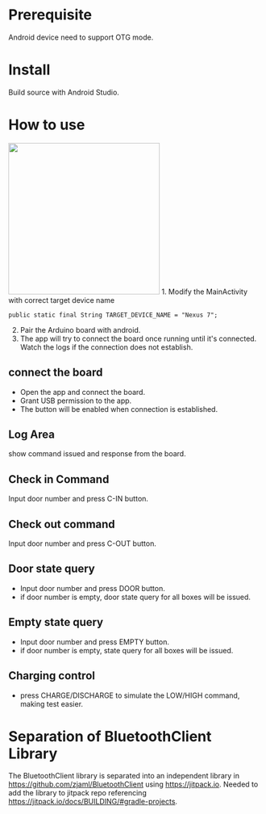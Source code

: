 # Prerequisite
Android device need to support OTG mode.

# Install
Build source with Android Studio.

# How to use
<img src="images/1.jpg" width="300px">
1. Modify the MainActivity with correct target device name

```
public static final String TARGET_DEVICE_NAME = "Nexus 7";
```

2. Pair the Arduino board with android.
3. The app will try to connect the board once running until it's connected. Watch the logs if the connection does not establish.

## connect the board
* Open the app and connect the board. 
* Grant USB permission to the app.
* The button will be enabled when connection is established.

## Log Area
 show command issued and response from the board.
## Check in Command
Input door number and press C-IN button.
## Check out command
Input door number and press C-OUT button.
## Door state query
* Input door number and press DOOR button.
* if door number is empty, door state query for all boxes will be issued.

## Empty state query
* Input door number and press EMPTY button.
* if door number is empty, state query for all boxes will be issued.

## Charging control
* press CHARGE/DISCHARGE to simulate the LOW/HIGH command, making test easier.

# Separation of BluetoothClient Library
The BluetoothClient library is separated into an independent library in https://github.com/zjaml/BluetoothClient using https://jitpack.io.
Needed to add the library to jitpack repo referencing https://jitpack.io/docs/BUILDING/#gradle-projects.